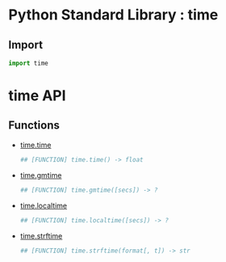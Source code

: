 Python Standard Library : time
==============================

Import
------
```python
import time
```

time API
========

Functions
---------
- [time.time](https://docs.python.org/3/library/time.html#time.time)
    ```python
    ## [FUNCTION] time.time() -> float
    ```
- [time.gmtime](https://docs.python.org/3/library/time.html#time.gmtime)
    ```python
    ## [FUNCTION] time.gmtime([secs]) -> ?
    ```
- [time.localtime](https://docs.python.org/3/library/time.html#time.localtime)
    ```python
    ## [FUNCTION] time.localtime([secs]) -> ?
    ```
- [time.strftime](https://docs.python.org/3/library/time.html#time.strftime)
    ```python
    ## [FUNCTION] time.strftime(format[, t]) -> str
    ```